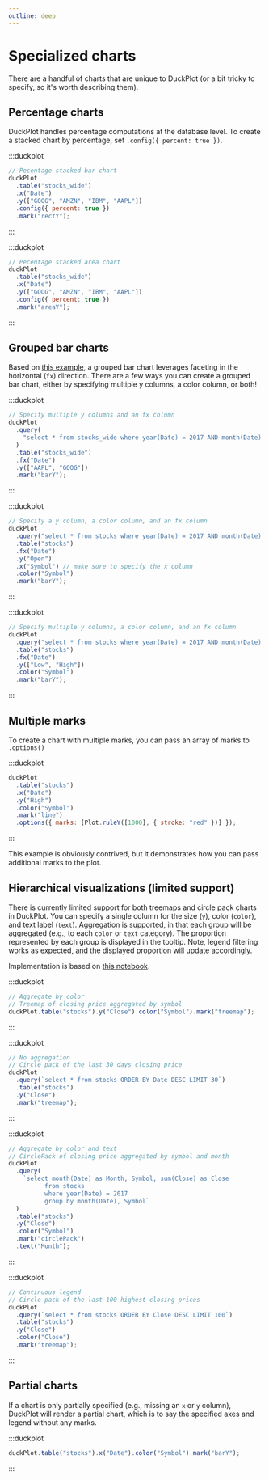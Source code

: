```yaml
---
outline: deep
---
```


# Specialized charts

There are a handful of charts that are unique to DuckPlot (or a bit tricky to
specify, so it's worth describing them).

## Percentage charts

DuckPlot handles percentage computations at the database level. To create a
stacked chart by percentage, set `.config({ percent: true })`.

:::duckplot

```js
// Pecentage stacked bar chart
duckPlot
  .table("stocks_wide")
  .x("Date")
  .y(["GOOG", "AMZN", "IBM", "AAPL"])
  .config({ percent: true })
  .mark("rectY");
```

:::

:::duckplot

```js
// Pecentage stacked area chart
duckPlot
  .table("stocks_wide")
  .x("Date")
  .y(["GOOG", "AMZN", "IBM", "AAPL"])
  .config({ percent: true })
  .mark("areaY");
```

:::

## Grouped bar charts

Based on [this
example](https://observablehq.com/@observablehq/plot-grouped-bar-chart), a
grouped bar chart leverages faceting in the horizontal (`fx`) direction. There
are a few ways you can create a grouped bar chart, either by specifying multiple
y columns, a color column, or both!

:::duckplot

```js
// Specify multiple y columns and an fx column
duckPlot
  .query(
    "select * from stocks_wide where year(Date) = 2017 AND month(Date) = 1"
  )
  .table("stocks_wide")
  .fx("Date")
  .y(["AAPL", "GOOG"])
  .mark("barY");
```

:::

:::duckplot

```js
// Specify a y column, a color column, and an fx column
duckPlot
  .query("select * from stocks where year(Date) = 2017 AND month(Date) = 1")
  .table("stocks")
  .fx("Date")
  .y("Open")
  .x("Symbol") // make sure to specify the x column
  .color("Symbol")
  .mark("barY");
```

:::

:::duckplot

```js
// Specify multiple y columns, a color column, and an fx column
duckPlot
  .query("select * from stocks where year(Date) = 2017 AND month(Date) = 1 ")
  .table("stocks")
  .fx("Date")
  .y(["Low", "High"])
  .color("Symbol")
  .mark("barY");
```

:::

## Multiple marks

To create a chart with multiple marks, you can pass an array of marks to `.options()`

:::duckplot

```js
duckPlot
  .table("stocks")
  .x("Date")
  .y("High")
  .color("Symbol")
  .mark("line")
  .options({ marks: [Plot.ruleY([1000], { stroke: "red" })] });
```

:::

This example is obviously contrived, but it demonstrates how you can pass
additional marks to the plot.

## Hierarchical visualizations (limited support)

There is currently limited support for both treemaps and circle pack charts in DuckPlot. You can specify a
single column for the size (`y`), color (`color`), and text label (`text`).
Aggregation is supported, in that each group will be aggregated (e.g., to each
`color` or `text` category). The proportion represented by each group is
displayed in the tooltip. Note, legend filtering works as expected, and the
displayed proportion will update accordingly.

Implementation is based on [this notebook](https://observablehq.com/@ee2dev/making-a-treemap-and-sankey-diagram-with-observable-plot).

:::duckplot

```js
// Aggregate by color
// Treemap of closing price aggregated by symbol
duckPlot.table("stocks").y("Close").color("Symbol").mark("treemap");
```

:::

:::duckplot

```js
// No aggregation
// Circle pack of the last 30 days closing price
duckPlot
  .query(`select * from stocks ORDER BY Date DESC LIMIT 30`)
  .table("stocks")
  .y("Close")
  .mark("treemap");
```

:::

:::duckplot

```js
// Aggregate by color and text
// CirclePack of closing price aggregated by symbol and month
duckPlot
  .query(
    `select month(Date) as Month, Symbol, sum(Close) as Close
          from stocks
          where year(Date) = 2017
          group by month(Date), Symbol`
  )
  .table("stocks")
  .y("Close")
  .color("Symbol")
  .mark("circlePack")
  .text("Month");
```

:::

:::duckplot

```js
// Continuous legend
// Circle pack of the last 100 highest closing prices
duckPlot
  .query(`select * from stocks ORDER BY Close DESC LIMIT 100`)
  .table("stocks")
  .y("Close")
  .color("Close")
  .mark("treemap");
```

:::

## Partial charts

If a chart is only partially specified (e.g., missing an `x` or `y` column),
DuckPlot will render a partial chart, which is to say the specified axes and legend
without any marks.

:::duckplot

```js
duckPlot.table("stocks").x("Date").color("Symbol").mark("barY");
```

:::
